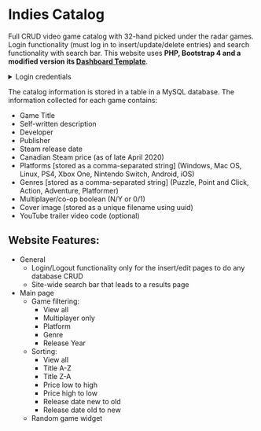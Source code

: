 # Indies Catalog

Full CRUD video game catalog with 32-hand picked under the radar games. Login functionality (must log in to insert/update/delete entries) and search functionality with search bar. This website uses **PHP, Bootstrap 4 and a modified version its [Dashboard Template](https://getbootstrap.com/docs/4.0/examples/dashboard/)**.

<details>
<summary>Login credentials</summary>
<br>

username: *catalogadmin*

password: *securepw*
</details>

The catalog information is stored in a table in a MySQL database. The information collected for each game contains:
- Game Title
- Self-written description
- Developer
- Publisher
- Steam release date
- Canadian Steam price (as of late April 2020)
- Platforms [stored as a comma-separated string] (Windows, Mac OS, Linux, PS4, Xbox One, Nintendo Switch, Android, iOS)
- Genres [stored as a comma-separated string] (Puzzle, Point and Click, Action, Adventure, Platformer)
- Multiplayer/co-op boolean (N/Y or 0/1)
- Cover image (stored as a unique filename using uuid)
- YouTube trailer video code (optional)

## Website Features:
- General
  - Login/Logout functionality only for the insert/edit pages to do any database CRUD
  - Site-wide search bar that leads to a results page
- Main page
  - Game filtering:
    - View all
    - Multiplayer only
    - Platform
    - Genre
    - Release Year
  - Sorting:
    - View all
    - Title A-Z
    - Title Z-A
    - Price low to high
    - Price high to low
    - Release date new to old
    - Release date old to new
  - Random game widget

